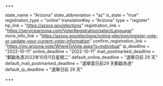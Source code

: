 +++

state_name = "Arizona"
state_abbreviation = "az"
is_state = "true"
registration_type = "online"
translationKey = "Arizona"
type = "register"
hp_link = "https://azsos.gov/elections"
registration_link = "https://servicearizona.com/VoterRegistration/selectLanguage"
more_info_link = "https://azsos.gov/elections/voting-election/register-vote-or-update-your-current-voter-information"
confirm_registration_link = "https://my.arizona.vote/WhereToVote.aspx?s=individual"
ip_deadline = "2022-10-11"
online_deadline = "2022-10-11"
mail_postmarked_deadline = "郵戳為憑2022年10月11日星期二"
default_online_deadline = "選舉日前 29 天"
default_mail_postmarked_deadline = "選舉當日前29 天郵戳為憑"
default_ip_deadline = "選舉日前 29 天"

+++